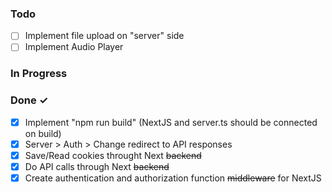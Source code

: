 ### Todo

- [ ] Implement file upload on "server" side
- [ ] Implement Audio Player

### In Progress

### Done ✓

- [x] Implement "npm run build" (NextJS and server.ts should be connected on build)
- [x] Server > Auth > Change redirect to API responses
- [x] Save/Read cookies throught Next ~~backend~~
- [x] Do API calls through Next ~~backend~~
- [x] Create authentication and authorization function ~~middleware~~ for NextJS
